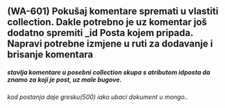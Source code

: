 ## (WA-601) Pokušaj komentare spremati u vlastiti collection. Dakle potrebno je uz komentar još dodatno spremiti _id Posta kojem pripada. Napravi potrebne izmjene u ruti za dodavanje i brisanje komentara

##### stavlja komentare u posebni collection skupa s atributom idposta da znamo za koji je post, uz male bugove.  
*kod postanja daje gresku(500) iako ubaci dokument u mongo..*
